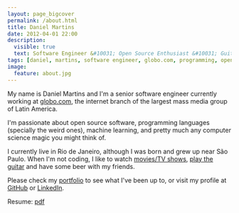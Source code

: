 ```yaml
---
layout: page_bigcover
permalink: /about.html
title: Daniel Martins
date: 2012-04-01 22:00
description:
  visible: true
  text: Software Engineer &#10031; Open Source Enthusiast &#10031; Guitarist
tags: [daniel, martins, software engineer, globo.com, programming, open source, about, who is]
image:
  feature: about.jpg
---
```


My name is Daniel Martins and I'm a senior software engineer currently working at
[globo.com](http://globo.com), the internet branch of the largest mass media
group of Latin America.

I'm passionate about open source software, programming languages (specially the
weird ones), machine learning, and pretty much any computer science magic you
might think of.

I currently live in Rio de Janeiro, although I was born and grew up near São
Paulo. When I'm not coding, I like to watch
[movies/TV shows](https://trakt.tv/user/danielfmt),
[play the guitar](https://soundcloud.com/daniel-fernandes-martins/)
and have some beer with my friends.

Please check my [portfolio](/portfolio.html) to see what I've been up to, or
visit my profile at [GitHub](https://github.com/danielfm) or
[LinkedIn](http://linkedin.com/in/danielfmartins).

Resume: [pdf](https://raw.githubusercontent.com/danielfm/resume/master/resume.pdf)
